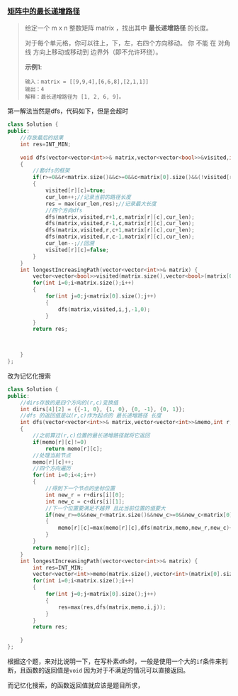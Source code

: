 ### [矩阵中的最长递增路径](https://leetcode-cn.com/problems/longest-increasing-path-in-a-matrix/)

> 给定一个 m x n 整数矩阵 matrix ，找出其中 **最长递增路径** 的长度。
>
> 对于每个单元格，你可以往上，下，左，右四个方向移动。 你 不能 在 对角线 方向上移动或移动到 边界外（即不允许环绕）。
>
> **示例1**:
>
> ```
> 输入：matrix = [[9,9,4],[6,6,8],[2,1,1]]
> 输出：4 
> 解释：最长递增路径为 [1, 2, 6, 9]。
> ```

第一解法当然是dfs，代码如下，但是会超时

```cpp
class Solution {
public:
    //存放最后的结果
    int res=INT_MIN;
  
    void dfs(vector<vector<int>>& matrix,vector<vector<bool>>&visited,int r,int c,int pre_value,int cur_len)
    {
        //套dfs的框架
        if(r>=0&&r<matrix.size()&&c>=0&&c<matrix[0].size()&&(!visited[r][c])&&matrix[r][c]>pre_value)
        {
            visited[r][c]=true;
            cur_len++;//记录当前的路径长度
            res = max(cur_len,res);//记录最大长度
            //四个方向dfs
            dfs(matrix,visited,r+1,c,matrix[r][c],cur_len);
            dfs(matrix,visited,r-1,c,matrix[r][c],cur_len);
            dfs(matrix,visited,r,c+1,matrix[r][c],cur_len);
            dfs(matrix,visited,r,c-1,matrix[r][c],cur_len);
            cur_len--;//回溯
            visited[r][c]=false;
        }
    }
    int longestIncreasingPath(vector<vector<int>>& matrix) {
        vector<vector<bool>>visited(matrix.size(),vector<bool>(matrix[0].size(),false));
        for(int i=0;i<matrix.size();i++)
        {
            for(int j=0;j<matrix[0].size();j++)
            {
                dfs(matrix,visited,i,j,-1,0);
            }
        }
        return res;
        


    }
};
```

改为记忆化搜索

```cpp
class Solution {
public:
    //dirs存放的是四个方向的(r,c)变换值
    int dirs[4][2] = {{-1, 0}, {1, 0}, {0, -1}, {0, 1}};
    //dfs 的返回值是以(r,c)作为起点的 最长递增路径 长度
    int dfs(vector<vector<int>>& matrix,vector<vector<int>>&memo,int r,int c)
    {
        //之前算过(r,c)位置的最长递增路径就将它返回
        if(memo[r][c]!=0)
            return memo[r][c];
        //处理当前节点
        memo[r][c]++;
        //四个方向遍历
        for(int i=0;i<4;i++)
        {
            //得到下一个节点的坐标位置
            int new_r = r+dirs[i][0];
            int new_c = c+dirs[i][1];
            //下一个位置要满足不越界 且比当前位置的值要大
            if(new_r>=0&&new_r<matrix.size()&&new_c>=0&&new_c<matrix[0].size()&&matrix[new_r][new_c]>matrix[r][c])
            {
                memo[r][c]=max(memo[r][c],dfs(matrix,memo,new_r,new_c)+1);
            }
        }
        return memo[r][c];
    }
    int longestIncreasingPath(vector<vector<int>>& matrix) {
        int res=INT_MIN;
        vector<vector<int>>memo(matrix.size(),vector<int>(matrix[0].size(),0));
        for(int i=0;i<matrix.size();i++)
        {
            for(int j=0;j<matrix[0].size();j++)
            {
                res=max(res,dfs(matrix,memo,i,j));
            }
        }
        return res;
        
    }
};
```

根据这个题，来对比说明一下，在写朴素dfs时，一般是使用一个大的`if`条件来判断，且函数的返回值是`void` 因为对于不满足的情况可以直接返回。

而记忆化搜索，的函数返回值就应该是题目所求，

